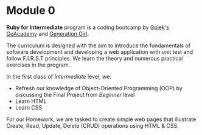 # Module 0

**Ruby for Intermediate** program is a coding bootcamp by [Gojek's GoAcademy](https://www.gojek.com/go-academy/) and [Generation Girl](https://www.generationgirl.org/).

The curriculum is designed with the aim to introduce the fundamentals of software development and developing a web application with unit test and follow F.I.R.S.T principles.
We learn the theory and numerous practical exercises in the program.

In the first class of *Intermediate* level, we:
* Refresh our knowledge of Object-Oriented Programming (OOP) by discussing the Final Project from *Beginner* level
* Learn HTML
* Learn CSS

For our Homework, we are tasked to create simple web pages that illustrate Create, Read, Update, Delete (CRUD) operations using HTML & CSS.